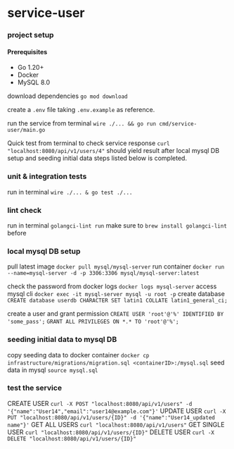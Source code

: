 # service-user

### project setup

#### Prerequisites

- Go 1.20+
- Docker
- MySQL 8.0

download dependencies `go mod download`

create a `.env` file taking `.env.example` as reference.

run the service from terminal `wire ./... && go run cmd/service-user/main.go`

Quick test from terminal to check service response `curl "localhost:8080/api/v1/users/4"` should yield result after local mysql DB setup and seeding initial data steps listed below is completed.

### unit & integration tests

run in terminal `wire ./... & go test ./...`

### lint check

run in terminal `golangci-lint run`
make sure to `brew install golangci-lint` before

### local mysql DB setup

pull latest image `docker pull mysql/mysql-server`
run container `docker run --name=mysql-server -d -p 3306:3306 mysql/mysql-server:latest`

check the password from docker logs `docker logs mysql-server`
access mysql cli `docker exec -it mysql-server mysql -u root -p`
create database `CREATE database userdb CHARACTER SET latin1 COLLATE latin1_general_ci;`

create a user and grant permission
`CREATE USER 'root'@'%' IDENTIFIED BY 'some_pass';`
`GRANT ALL PRIVILEGES ON *.* TO 'root'@'%';`

### seeding initial data to mysql DB

copy seeding data to docker container
`docker cp infrastructure/migrations/migration.sql <containerID>:/mysql.sql`
seed data in mysql `source mysql.sql`

### test the service

CREATE USER `curl -X POST "localhost:8080/api/v1/users" -d '{"name":"User14","email":"user14@example.com"}'`
UPDATE USER `curl -X PUT "localhost:8080/api/v1/users/{ID}" -d '{"name":"User14_updated name"}'`
GET ALL USERS `curl "localhost:8080/api/v1/users"`
GET SINGLE USER `curl "localhost:8080/api/v1/users/{ID}"`
DELETE USER `curl -X DELETE "localhost:8080/api/v1/users/{ID}"`
